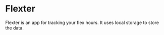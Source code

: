 # Flexter #

Flexter is an app for tracking your flex hours. It uses local storage to store the data.
